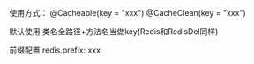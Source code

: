 使用方式：
@Cacheable(key = "xxx")
@CacheClean(key = "xxx")

默认使用 类名全路径+方法名当做key(Redis和RedisDel同样)


前缀配置
redis.prefix: xxx